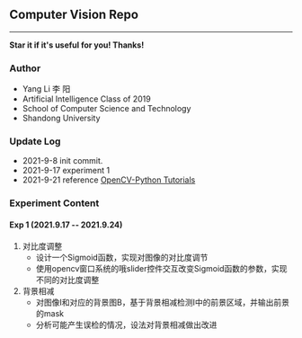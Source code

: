## Computer Vision Repo

---

**Star it if it's useful for you! Thanks!**

### Author

- Yang Li 李 阳
- Artificial Intelligence Class of 2019
- School of Computer Science and Technology
- Shandong University

### Update Log

- 2021-9-8 init commit.
- 2021-9-17 experiment 1
- 2021-9-21 reference [OpenCV-Python Tutorials](https://opencv24-python-tutorials.readthedocs.io/en/latest/py_tutorials/py_tutorials.html)

### Experiment Content

#### Exp 1 (2021.9.17 -- 2021.9.24)

1. 对比度调整
   - 设计一个Sigmoid函数，实现对图像的对比度调节
   - 使用opencv窗口系统的哦slider控件交互改变Sigmoid函数的参数，实现不同的对比度调整
2. 背景相减
   - 对图像I和对应的背景图B，基于背景相减检测I中的前景区域，并输出前景的mask
   - 分析可能产生误检的情况，设法对背景相减做出改进